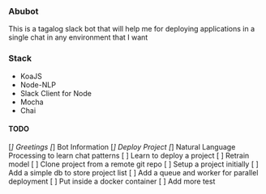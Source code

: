### Abubot
This is a tagalog slack bot that will help me for deploying applications in a single chat in any environment that I want


### Stack
- KoaJS
- Node-NLP
- Slack Client for Node
- Mocha
- Chai

#### TODO
[*] Greetings
[*] Bot Information
[*] Deploy Project
[*] Natural Language Processing to learn chat patterns
[ ] Learn to deploy a project
[ ] Retrain model
[ ] Clone project from a remote git repo
[ ] Setup a project initially
[ ] Add a simple db to store project list
[ ] Add a queue and worker for parallel deployment
[ ] Put inside a docker container
[ ] Add more test